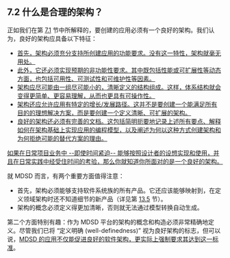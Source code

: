 ## 7.2 什么是合理的架构？
正如我们在第 [7.1](1.md) 节中所解释的，要创建的应用必须有一个良好的架构。我们认为，良好的架构应具备以下特征：

- <ins>首先，架构必须充分支持所创建应用的功能要求。没有这一特性，架构就毫无用处。
- <ins>此外，它还必须实现预期的非功能性要求。其中既包括性能或可扩展性等动态方面，也包括可用性、可测试性和可维护性等因素。</ins>
- <ins>架构应尽可能由一组尽可能小的，清晰定义的结构组成。这样，体系结构就会变得更简单、更容易理解，从而也更具有可操作性。</ins>
- <ins>架构还应允许应用有特定的增长/发展路径。这并不是要创建一个能满足所有目的的理想解决方案，而是要创建一个定义清晰、可扩展的架构。</ins>
- <ins>良好的架构还必须有完善的文档。这包括简明扼要地记录上述所有要点、解释如何在架构基础上实现应用的编程模型，以及阐述为何以这种方式创建架构和为何拒绝可能的替代方案的理由。</ins>

<ins>如果在日常项目业务中 --即使时间紧迫-- 能够按照设计者的设想实现和使用，并且在日常实践中经受住时间的考验，那么你就知道你所面对的是一个良好的架构。</ins>

就 MDSD 而言，有两个重要方面值得注意：

- 首先，架构必须能够支持软件系统族的所有产品。它还应该能够映射到，在定义领域架构时还不知道细节的新产品（详见第 [13.5](../ch13/5.md) 节）。
- 架构的概念必须定义得更加清晰，否则就无法通过模型转换自动生成。

第二个方面特别有趣：作为 MDSD 平台的架构的概念和构造必须非常精确地定义。尽管我们已将 “定义明确 (well-definedness)” 视为良好架构的标志，但可以说，<ins>MDSD 的应用不仅能促进良好的软件架构，更实际上强制要求其达到这一标准</ins>。
